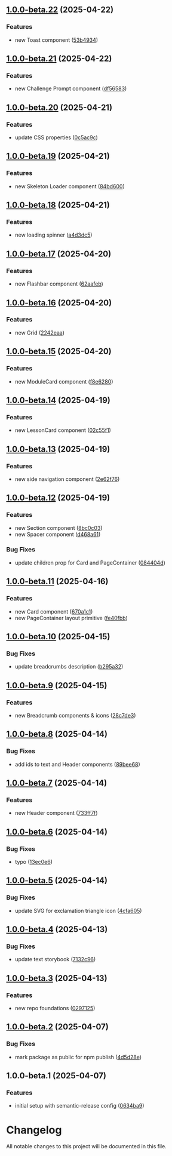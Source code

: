 ## [1.0.0-beta.22](https://github.com/Zyridian/xyranthian/compare/v1.0.0-beta.21...v1.0.0-beta.22) (2025-04-22)

### Features

* new Toast component ([53b4934](https://github.com/Zyridian/xyranthian/commit/53b49347f5b8f5653c7e14ac2ae56d968abea337))

## [1.0.0-beta.21](https://github.com/Zyridian/xyranthian/compare/v1.0.0-beta.20...v1.0.0-beta.21) (2025-04-22)

### Features

* new Challenge Prompt component ([df56583](https://github.com/Zyridian/xyranthian/commit/df5658389d201a58ea3534b624cbf592b2abe212))

## [1.0.0-beta.20](https://github.com/Zyridian/xyranthian/compare/v1.0.0-beta.19...v1.0.0-beta.20) (2025-04-21)

### Features

* update CSS properties ([0c5ac9c](https://github.com/Zyridian/xyranthian/commit/0c5ac9cb42184fc34c0e832c21a61b4437690782))

## [1.0.0-beta.19](https://github.com/Zyridian/xyranthian/compare/v1.0.0-beta.18...v1.0.0-beta.19) (2025-04-21)

### Features

* new Skeleton Loader component ([84bd600](https://github.com/Zyridian/xyranthian/commit/84bd600a967c7f1d45c863bea1a04a165760317d))

## [1.0.0-beta.18](https://github.com/Zyridian/xyranthian/compare/v1.0.0-beta.17...v1.0.0-beta.18) (2025-04-21)

### Features

* new loading spinner ([a4d3dc5](https://github.com/Zyridian/xyranthian/commit/a4d3dc556dfa47353e62e58bfdfc3d9c56e366e1))

## [1.0.0-beta.17](https://github.com/Zyridian/xyranthian/compare/v1.0.0-beta.16...v1.0.0-beta.17) (2025-04-20)

### Features

* new Flashbar component ([62aafeb](https://github.com/Zyridian/xyranthian/commit/62aafebe9f6b237979526c1212b38562dfbce1c6))

## [1.0.0-beta.16](https://github.com/Zyridian/xyranthian/compare/v1.0.0-beta.15...v1.0.0-beta.16) (2025-04-20)

### Features

* new Grid ([2242eaa](https://github.com/Zyridian/xyranthian/commit/2242eaa89038da43ba77c77dd09909417e446fd5))

## [1.0.0-beta.15](https://github.com/Zyridian/xyranthian/compare/v1.0.0-beta.14...v1.0.0-beta.15) (2025-04-20)

### Features

* new ModuleCard component ([f8e6280](https://github.com/Zyridian/xyranthian/commit/f8e6280f8ba828bb21e6e0b66a9a0484e1fb4395))

## [1.0.0-beta.14](https://github.com/Zyridian/xyranthian/compare/v1.0.0-beta.13...v1.0.0-beta.14) (2025-04-19)

### Features

* new LessonCard component ([02c55f1](https://github.com/Zyridian/xyranthian/commit/02c55f18aabfb67d4ad93b424156d32b95c932e9))

## [1.0.0-beta.13](https://github.com/Zyridian/xyranthian/compare/v1.0.0-beta.12...v1.0.0-beta.13) (2025-04-19)

### Features

* new side navigation component ([2e62f76](https://github.com/Zyridian/xyranthian/commit/2e62f76e09ec89f0b7fd531041a144b602b3140f))

## [1.0.0-beta.12](https://github.com/Zyridian/xyranthian/compare/v1.0.0-beta.11...v1.0.0-beta.12) (2025-04-19)

### Features

* new Section component ([8bc0c03](https://github.com/Zyridian/xyranthian/commit/8bc0c03f939da89001718637e5d1c9ad21b380db))
* new Spacer component ([d468a61](https://github.com/Zyridian/xyranthian/commit/d468a617f48ce7210366497446a8e2928a6ca72a))

### Bug Fixes

* update children prop for Card and PageContainer ([084404d](https://github.com/Zyridian/xyranthian/commit/084404d09721b94f51e1f51aa15e5e86d7c4ac81))

## [1.0.0-beta.11](https://github.com/Zyridian/xyranthian/compare/v1.0.0-beta.10...v1.0.0-beta.11) (2025-04-16)

### Features

* new Card component ([670a1c1](https://github.com/Zyridian/xyranthian/commit/670a1c14e5231d40795f900a11b2fc3224089b34))
* new PageContainer layout primitive ([fe40fbb](https://github.com/Zyridian/xyranthian/commit/fe40fbba4dec2c1bab985c3f319da52c7e00ca51))

## [1.0.0-beta.10](https://github.com/Zyridian/xyranthian/compare/v1.0.0-beta.9...v1.0.0-beta.10) (2025-04-15)

### Bug Fixes

* update breadcrumbs description ([b295a32](https://github.com/Zyridian/xyranthian/commit/b295a32419b55f42c98f0d2313397165a70519c8))

## [1.0.0-beta.9](https://github.com/Zyridian/xyranthian/compare/v1.0.0-beta.8...v1.0.0-beta.9) (2025-04-15)

### Features

* new Breadcrumb components & icons ([28c7de3](https://github.com/Zyridian/xyranthian/commit/28c7de3585d3e26817e08200cbd2c145e6fa7318))

## [1.0.0-beta.8](https://github.com/Zyridian/xyranthian/compare/v1.0.0-beta.7...v1.0.0-beta.8) (2025-04-14)

### Bug Fixes

* add ids to text and Header components ([89bee68](https://github.com/Zyridian/xyranthian/commit/89bee68455eaa5e21fded92d4750a9366a2547bc))

## [1.0.0-beta.7](https://github.com/Zyridian/xyranthian/compare/v1.0.0-beta.6...v1.0.0-beta.7) (2025-04-14)

### Features

* new Header component ([733ff7f](https://github.com/Zyridian/xyranthian/commit/733ff7fc64dce7970b4a47c0a9a2f690f3e188ee))

## [1.0.0-beta.6](https://github.com/Zyridian/xyranthian/compare/v1.0.0-beta.5...v1.0.0-beta.6) (2025-04-14)

### Bug Fixes

* typo ([13ec0e6](https://github.com/Zyridian/xyranthian/commit/13ec0e660632c1a15c582346fdb08f0d1014477e))

## [1.0.0-beta.5](https://github.com/Zyridian/xyranthian/compare/v1.0.0-beta.4...v1.0.0-beta.5) (2025-04-14)

### Bug Fixes

* update SVG for exclamation triangle icon ([4cfa605](https://github.com/Zyridian/xyranthian/commit/4cfa605ae6bd5dd5b55cd5f77217453531dcacd7))

## [1.0.0-beta.4](https://github.com/Zyridian/xyranthian/compare/v1.0.0-beta.3...v1.0.0-beta.4) (2025-04-13)

### Bug Fixes

* update text storybook ([7132c96](https://github.com/Zyridian/xyranthian/commit/7132c963b7541792fa2b73e81a46c2ca3cda3403))

## [1.0.0-beta.3](https://github.com/Zyridian/xyranthian/compare/v1.0.0-beta.2...v1.0.0-beta.3) (2025-04-13)

### Features

* new repo foundations ([0297125](https://github.com/Zyridian/xyranthian/commit/02971251a2756c04bb878ecbb9f8b814ae0207ce))

## [1.0.0-beta.2](https://github.com/Zyridian/xyranthian/compare/v1.0.0-beta.1...v1.0.0-beta.2) (2025-04-07)

### Bug Fixes

* mark package as public for npm publish ([4d5d28e](https://github.com/Zyridian/xyranthian/commit/4d5d28e83029ec967aaafdbec91702d23ce4c09d))

## 1.0.0-beta.1 (2025-04-07)

### Features

* initial setup with semantic-release config ([0634ba9](https://github.com/Zyridian/xyranthian/commit/0634ba967d0c4550cd66d6f702e6ad4c7dfbb8ce))

# Changelog

All notable changes to this project will be documented in this file.
